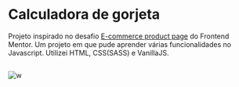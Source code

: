 # Calculadora de gorjeta


Projeto inspirado no desafio <a href="https://www.frontendmentor.io/challenges/ecommerce-product-page-UPsZ9MJp6" target="_blank">E-commerce product page</a> do Frontend Mentor.
Um projeto em que pude aprender várias funcionalidades no Javascript. Utilizei HTML, CSS(SASS) e VanillaJS.
##
![w](https://user-images.githubusercontent.com/86975073/140620212-79ff0727-7092-4a9e-8cd1-cbd76a3b153e.JPG)
